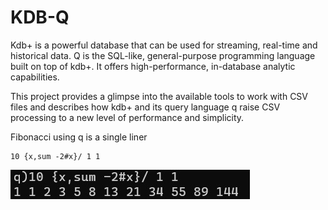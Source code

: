 # KDB-Q


Kdb+ is a powerful database that can be used for streaming, real-time and historical data. Q is the SQL-like, general-purpose programming language built on top of kdb+. It offers high-performance, in-database analytic capabilities.

This project provides a glimpse into the available tools to work with CSV files and describes how kdb+ and its query language q raise CSV processing to a new level of performance and simplicity.


Fibonacci using q is a single liner

```
10 {x,sum -2#x}/ 1 1
```

![xyz](img/01.jpg)


